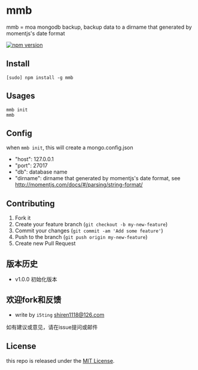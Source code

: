 # mmb

mmb = moa mongodb backup, backup data to a dirname that generated by momentjs's date format

[![npm version](https://badge.fury.io/js/mmb.svg)](http://badge.fury.io/js/mmb)

## Install

    [sudo] npm install -g mmb
    
## Usages

    mmb init
    mmb
    

## Config

when `mmb init`, this will create a mongo.config.json

- "host": 127.0.0.1
- "port": 27017
- "db": database name
- "dirname": dirname that generated by momentjs's date format,  see http://momentjs.com/docs/#/parsing/string-format/


## Contributing

1. Fork it
2. Create your feature branch (`git checkout -b my-new-feature`)
3. Commit your changes (`git commit -am 'Add some feature'`)
4. Push to the branch (`git push origin my-new-feature`)
5. Create new Pull Request

## 版本历史

- v1.0.0 初始化版本

## 欢迎fork和反馈

- write by `i5ting` shiren1118@126.com

如有建议或意见，请在issue提问或邮件

## License

this repo is released under the [MIT
License](http://www.opensource.org/licenses/MIT).
